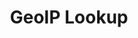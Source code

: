 ---
title: "GeoIP Lookup"
publishdate: 2024-11-07
description: "From your IP address, get the country, city, latitude, longitude."
type: page
topic: tool
tags: ["geoip", "ip address"]
link: "https://geoip.echovalue.dev"
image: "/images/geoip.webp"
---